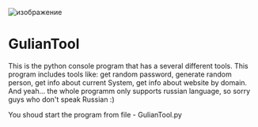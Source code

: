 ![изображение](https://github.com/user-attachments/assets/8b531ffe-f5cf-4b36-8260-e97174da2f8c)

# GulianTool
This is the python console program that has a several different tools. This program includes tools like: get random password, generate random person, get info about current System, get info about website by domain. And yeah... the whole programm only supports russian language, so sorry guys who don't speak Russian :)

You shoud start the program from file - GulianTool.py
